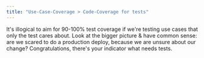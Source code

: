 ```yaml
---
title: "Use-Case-Coverage > Code-Coverage for tests"
---
```


It's illogical to aim for 90-100% test coverage if we're testing use cases that only the test cares about. Look at the bigger picture & have common sense: are we scared to do a production deploy, because we are unsure about our change? Congratulations, there's your indicator what needs tests.
